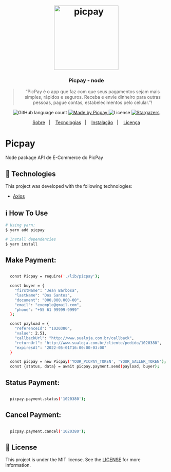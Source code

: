 <h1 align="center">
    <img alt="picpay" src="https://centraldesuporte.levelupgames.com.br/Media/61486946-8dd4-44fc-adbb-5f62eb6d5588.png" width="200px" />
</h1>

<h3 align="center">
  Picpay - node
</h3>

<blockquote align="center">“PicPay é o app que faz com que seus pagamentos sejam mais simples, rápidos e seguros. Receba e envie dinheiro para outras pessoas, pague contas, estabelecimentos pelo celular.”!</blockquote>

<p align="center">
  <img alt="GitHub language count" src="https://img.shields.io/github/languages/count/rocketseat/bootcamp-gostack-desafio-01?color=%2304D361">

  <a href="https://picpay.com.br">
    <img alt="Made by Picpay" src="https://img.shields.io/badge/made%20by-picpay-%2304D361">
  </a>

  <img alt="License" src="https://img.shields.io/badge/license-MIT-%2304D361">

  <a href="https://github.com/jeanbarbosa/picpay/stargazers">
    <img alt="Stargazers" src="https://img.shields.io/github/stars/jeanbarbosa/picpay?style=social">
  </a>
</p>

<p align="center">
  <a href="#Picpay">Sobre</a>&nbsp;&nbsp;&nbsp;|&nbsp;&nbsp;&nbsp;
    <a href="#rocket-technologies">Tecnologias</a>&nbsp;&nbsp;&nbsp;|&nbsp;&nbsp;&nbsp;
  <a href="#information_source-how-to-use">Instalação</a>&nbsp;&nbsp;&nbsp;|&nbsp;&nbsp;&nbsp;
  <a href="#memo-license">Licença</a>
</p>

# Picpay
Node package API de E-Commerce do PicPay

## :rocket: Technologies

This project was developed with the following technologies:

- [Axios](https://github.com/axios/axios)

## :information_source: How To Use

```bash
# Using yarn:
$ yarn add picpay

# Install dependencies
$ yarn install
```

## Make Payment:

```bash

  const Picpay = require('./lib/picpay');

  const buyer = {
    "firstName": "Jean Barbosa",
    "lastName": "Dos Santos",
    "document": "000.000.000-00",
    "email": "exemple@gmail.com",
    "phone": "+55 61 99999-9999"
  };

  const payload = {
    "referenceId": "1020380",
    "value": 2.51,
    "callbackUrl": "http://www.sualoja.com.br/callback",
    "returnUrl": "http://www.sualoja.com.br/cliente/pedido/1020380",
    "expiresAt": "2022-05-01T16:00:00-03:00"
  }

  const picpay = new Picpay('YOUR_PICPAY_TOKEN', 'YOUR_SALLER_TOKEN');
  const {status, data} = await picpay.payment.send(payload, buyer);

```

## Status Payment:

```bash

  picpay.payment.status('1020380');

```

## Cancel Payment:

```bash

  picpay.payment.cancel('1020380');

```

## :memo: License
This project is under the MIT license. See the [LICENSE](https://github.com/jeanbarbosa/picpay/blob/master/LICENSE) for more information.
